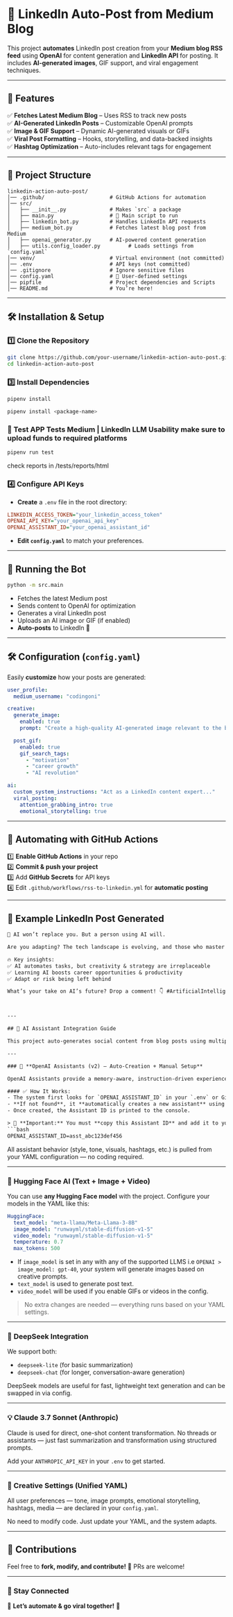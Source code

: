 # 🚀 **LinkedIn Auto-Post from Medium Blog**

This project **automates** LinkedIn post creation from your **Medium blog RSS feed** using **OpenAI** for content generation and **LinkedIn API** for posting. It includes **AI-generated images**, GIF support, and viral engagement techniques.

---

## **📌 Features**

✅ **Fetches Latest Medium Blog** – Uses RSS to track new posts  
✅ **AI-Generated LinkedIn Posts** – Customizable OpenAI prompts  
✅ **Image & GIF Support** – Dynamic AI-generated visuals or GIFs  
✅ **Viral Post Formatting** – Hooks, storytelling, and data-backed insights  
✅ **Hashtag Optimization** – Auto-includes relevant tags for engagement

---

## **📂 Project Structure**

```
linkedin-action-auto-post/
│── .github/                     # GitHub Actions for automation
│── src/
│   ├── __init__.py              # Makes `src` a package
│   ├── main.py                  # 🚀 Main script to run
│   ├── linkedin_bot.py          # Handles LinkedIn API requests
│   ├── medium_bot.py            # Fetches latest blog post from Medium
│   ├── openai_generator.py      # AI-powered content generation
│   ├── utils.config_loader.py         # Loads settings from `config.yaml`
│── venv/                        # Virtual environment (not committed)
│── .env                         # API keys (not committed)
│── .gitignore                   # Ignore sensitive files
│── config.yaml                  # 🔧 User-defined settings
│── pipfile                      # Project dependencies and Scripts
│── README.md                    # You’re here!
```

---

## **🛠️ Installation & Setup**

### **1️⃣ Clone the Repository**

```bash
git clone https://github.com/your-username/linkedin-action-auto-post.git
cd linkedin-action-auto-post
```

### **3️⃣ Install Dependencies**

```bash
pipenv install

pipenv install <package-name>
```

### **🧪 Test APP Tests Medium | LinkedIn LLM Usability make sure to upload funds to required platforms**

```bash
pipenv run test

```

check reports in /tests/reports/html

### **4️⃣ Configure API Keys**

- **Create** a `.env` file in the root directory:

```ini
LINKEDIN_ACCESS_TOKEN="your_linkedin_access_token"
OPENAI_API_KEY="your_openai_api_key"
OPENAI_ASSISTANT_ID="your_openai_assistant_id"
```

- **Edit `config.yaml`** to match your preferences.

---

## **🚀 Running the Bot**

```bash
python -m src.main
```

- Fetches the latest Medium post
- Sends content to OpenAI for optimization
- Generates a viral LinkedIn post
- Uploads an AI image or GIF (if enabled)
- **Auto-posts** to LinkedIn 🎯

---

## **🛠️ Configuration (`config.yaml`)**

Easily **customize** how your posts are generated:

```yaml
user_profile:
  medium_username: "codingoni"

creative:
  generate_image:
    enabled: true
    prompt: "Create a high-quality AI-generated image relevant to the blog content."

  post_gif:
    enabled: true
    gif_search_tags:
      - "motivation"
      - "career growth"
      - "AI revolution"

ai:
  custom_system_instructions: "Act as a LinkedIn content expert..."
  viral_posting:
    attention_grabbing_intro: true
    emotional_storytelling: true
```

---

## **📌 Automating with GitHub Actions**

1️⃣ **Enable GitHub Actions** in your repo  
2️⃣ **Commit & push your project**  
3️⃣ Add **GitHub Secrets** for API keys  
4️⃣ Edit `.github/workflows/rss-to-linkedin.yml` for **automatic posting**

---

## **📝 Example LinkedIn Post Generated**

````txt
🚀 AI won’t replace you. But a person using AI will.

Are you adapting? The tech landscape is evolving, and those who master AI tools will thrive.

🔥 Key insights:
✅ AI automates tasks, but creativity & strategy are irreplaceable
✅ Learning AI boosts career opportunities & productivity
✅ Adapt or risk being left behind

What’s your take on AI’s future? Drop a comment! 👇 #ArtificialIntelligence #FutureOfWork



---

## 🧠 AI Assistant Integration Guide

This project auto-generates social content from blog posts using multiple AI providers. It supports text generation, image generation, and video prompts — all controlled through a single YAML configuration file.

---

### 🔹 **OpenAI Assistants (v2) – Auto-Creation + Manual Setup**

OpenAI Assistants provide a memory-aware, instruction-driven experience. We use them to generate viral posts from long-form content (like Medium blogs).

#### ✅ How It Works:
- The system first looks for `OPENAI_ASSISTANT_ID` in your `.env` or GitHub Secrets.
- **If not found**, it **automatically creates a new assistant** using your creative and viral settings from the YAML file.
- Once created, the Assistant ID is printed to the console.

> 🔐 **Important:** You must **copy this Assistant ID** and add it to your `.env` or GitHub secrets:
```bash
OPENAI_ASSISTANT_ID=asst_abc123def456
````

All assistant behavior (style, tone, visuals, hashtags, etc.) is pulled from your YAML configuration — no coding required.

---

### 🤗 **Hugging Face AI (Text + Image + Video)**

You can use **any Hugging Face model** with the project. Configure your models in the YAML like this:

```yaml
HuggingFace:
  text_model: "meta-llama/Meta-Llama-3-8B"
  image_model: "runwayml/stable-diffusion-v1-5"
  video_model: "runwayml/stable-diffusion-v1-5"
  temperature: 0.7
  max_tokens: 500
```

- If `image_model` is set in any with any of the supported LLMS i.e `OPENAI > image_model: gpt-40`, your system will generate images based on creative prompts.
- `text_model` is used to generate post text.
- `video_model` will be used if you enable GIFs or videos in the config.

> No extra changes are needed — everything runs based on your YAML settings.

---

### 🦾 **DeepSeek Integration**

We support both:

- `deepseek-lite` (for basic summarization)
- `deepseek-chat` (for longer, conversation-aware generation)

DeepSeek models are useful for fast, lightweight text generation and can be swapped in via config.

---

### 💡 Claude 3.7 Sonnet (Anthropic)

Claude is used for direct, one-shot content transformation. No threads or assistants — just fast summarization and transformation using structured prompts.

Add your `ANTHROPIC_API_KEY` in your `.env` to get started.

---

### 🎨 Creative Settings (Unified YAML)

All user preferences — tone, image prompts, emotional storytelling, hashtags, media — are declared in your `config.yaml`.

No need to modify code. Just update your YAML, and the system adapts.

---

## **📌 Contributions**

Feel free to **fork, modify, and contribute!** 🎯 PRs are welcome!

---

### **🔗 Stay Connected**

<!-- 📢 Follow me on **LinkedIn**: [Your Profile Link]
📧 Contact: your.email@example.com   -->

🚀 **Let’s automate & go viral together!** 🚀
